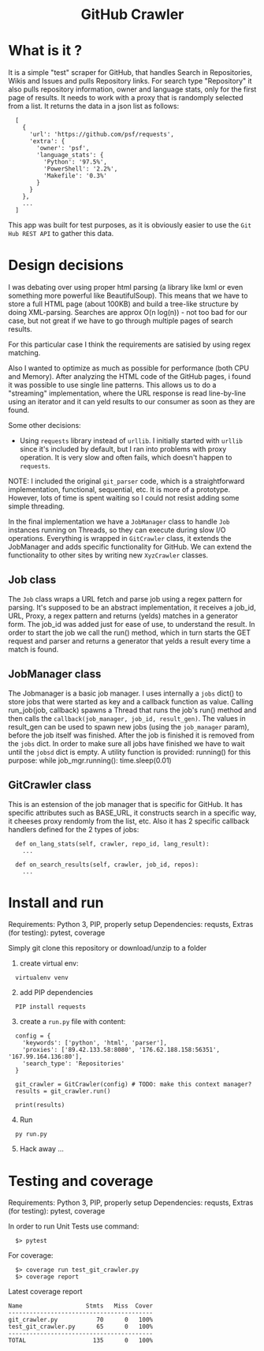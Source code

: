 <h1 align="center"> GitHub Crawler </h1>

# What is it ?
It is a simple "test" scraper for GitHub, that handles Search in Repositories, Wikis and Issues and pulls Repository links. For search type "Repository" it also pulls repository information, owner and language stats, only for the first page of results.
It needs to work with a proxy that is randomply selected from a list.
It returns the data in a json list as follows: 
```
  [
    {
      'url': 'https://github.com/psf/requests',
      'extra': {
        'owner': 'psf',
        'language_stats': {
          'Python': '97.5%',
          'PowerShell': '2.2%',
          'Makefile': '0.3%'
        }
      }
    },
    ...
  ]
```
This app was built for test purposes, as it is obviously easier to use the `Git Hub REST API` to gather this data.

# Design decisions
I was debating over using proper html parsing (a library like lxml or even something more powerful like BeautifulSoup). This means that we have to store a full HTML page (about 100KB) and build a tree-like structure by doing XML-parsing. Searches are approx O(n log(n)) - not too bad for our case, but not great if we have to go through multiple pages of search results.

For this particular case I think the requirements are satisied by using regex matching.

Also I wanted to optimize as much as possible for performance (both CPU and Memory). After analyzing the HTML code of the GitHub pages, i found it was possible to use single line patterns. This allows us to do a "streaming" implementation, where the URL response is read line-by-line using an iterator and it can yeld results to our consumer as soon as they are found.

Some other decisions:
- Using `requests` library instead of `urllib`. I initially started with `urllib` since it's included by default, but I ran into problems with proxy operation. It is very slow and often fails, which doesn't happen to `requests`.


NOTE: I included the original `git_parser` code, which is a straightforward implementation, functional, sequential, etc. It is more of a prototype. However, lots of time is spent waiting so I could not resist adding some simple threading.

In the final implementation we have a `JobManager` class to handle `Job` instances running on Threads, so they can execute during slow I/O operations.
Everything is wrapped in `GitCrawler` class, it extends the JobManager and adds specific functionality for GitHub. We can extend the functionality to other sites by writing new `XyzCrawler` classes.

## Job class
The `Job` class wraps a URL fetch and parse job using a regex pattern for parsing. 
It's supposed to be an abstract implementation, it receives a job_id, URL, Proxy, a regex pattern and returns (yelds) matches in a generator form. The job_id was added just for ease of use, to understand the result.
In order to start the job we call the run() method, which in turn starts the GET request and parser and returns a generator that yelds a result every time a match is found.

## JobManager class
The Jobmanager is a basic job manager. I uses internally a `jobs` dict() to store jobs that were started as key and a callback function as value.
Calling run_job(job, callback) spawns a Thread that runs the job's run() method and then calls the `callback(job_manager, job_id, result_gen)`. 
The values in result_gen can be used to spawn new jobs (using the `job_manager` param), before the job itself was finished.
After the job is finished it is removed from the `jobs` dict.
In order to make sure all jobs have finished we have to wait until the `jobsd` dict is empty. A utility function is provided: running() for this purpose:
  while job_mgr.running():
    time.sleep(0.01)

## GitCrawler class
This is an estension of the job manager that is specific for GitHub. It has specific attributes such as BASE_URL, it constructs search in a specific way, it cheeses proxy rendomly from the list, etc.
Also it has 2 specific callback handlers defined for the 2 types of jobs:
```
  def on_lang_stats(self, crawler, repo_id, lang_result):
    ...

  def on_search_results(self, crawler, job_id, repos):
    ...
```
# Install and run
Requirements: Python 3, PIP, properly setup
Dependencies: requsts, 
Extras (for testing): pytest, coverage

Simply git clone this repository or download/unzip to a folder

1. create virtual env:
```
  virtualenv venv
```
2. add PIP dependencies
```
  PIP install requests
```
3. create a `run.py` file with content:
```
  config = {
    'keywords': ['python', 'html', 'parser'],
    'proxies': ['89.42.133.58:8080', '176.62.188.158:56351', '167.99.164.136:80'],
    'search_type': 'Repositories'
  }

  git_crawler = GitCrawler(config) # TODO: make this context manager?
  results = git_crawler.run()

  print(results)
```
4. Run
```
  py run.py
```
5. Hack away ...

# Testing and coverage
Requirements: Python 3, PIP, properly setup
Dependencies: requsts, 
Extras (for testing): pytest, coverage

In order to run Unit Tests use command: 
```
  $> pytest
```

For coverage: 
```
  $> coverage run test_git_crawler.py
  $> coverage report
```

Latest coverage report

```
Name                  Stmts   Miss  Cover
-----------------------------------------
git_crawler.py           70      0   100%
test_git_crawler.py      65      0   100%
-----------------------------------------
TOTAL                   135      0   100%
```
